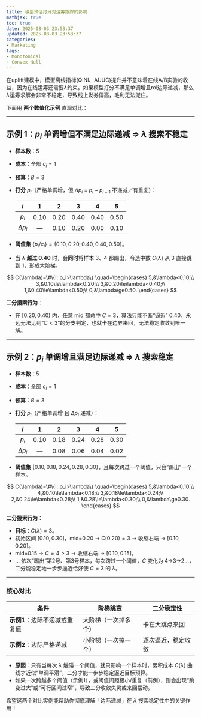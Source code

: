 ```yaml
---
title: 模型预估打分对运筹跟踪的影响
mathjax: true
toc: true
date: 2025-08-03 23:53:37
updated: 2025-08-03 23:53:37
categories:
- Marketing
tags:
- Monotonical
- Convex Hull
---
```


在uplift建模中，模型离线指标(QINI、AUUC)提升并不意味着在线A/B实验的收益，因为在线运筹还需要$\lambda$约束。如果模型打分不满足单调增且roi边际递减，那么$\lambda$运筹求解会非常不稳定，导致线上发券偏高，毛利无法兜住。

<!--more-->

下面用 **两个数值化示例** 直观对比：

---

## 示例 1：$p_i$ 单调增但**不满足**边际递减 ⇒ $\lambda$ 搜索**不稳定**

* **样本数**：5

* **成本**：全部 $c_i=1$

* **预算**：$B=3$

* **打分** $p_i$（严格单调增，但 $\Delta p_i$ = $p_i - p_{i-1}$ 不递减／有重复）：

  |      $i$     |   1  |   2  |   3  |   4  |   5  |
  | :----------: | :--: | :--: | :--: | :--: | :--: |
  |     $p_i$    | 0.10 | 0.20 | 0.40 | 0.40 | 0.50 |
  | $\Delta p_i$ |   —  | 0.10 | 0.20 | 0.00 | 0.10 |

* **阈值集** $\{p_i/c_i\}=\{0.10,0.20,0.40,0.40,0.50\}$。

* 当 $\lambda$ **越过 0.40** 时，会**同时**将样本 3、4 都踢出，令选中数 $C(\lambda)$ 从 3 直接跳到 1，形成大阶梯。

$$
C(\lambda)=\#\{i: p_i>\lambda\}
\quad=\begin{cases}
5,&\lambda<0.10;\\
3,&0.10\le\lambda<0.20;\\
3,&0.20\le\lambda<0.40;\\
1,&0.40\le\lambda<0.50;\\
0,&\lambda\ge0.50.
\end{cases}
$$

**二分搜索行为**：

* 在 $[0.20,0.40)$ 内，任意 mid 都命中 $C=3$，算法只能不断“逼近” 0.40，永远无法见到“$C<3$”的分支判定，也就卡在边界来回，无法稳定收敛到唯一解。

---

## 示例 2：$p_i$ 单调增且**满足**边际递减 ⇒ $\lambda$ 搜索**稳定**

* **样本数**：5

* **成本**：全部 $c_i=1$

* **预算**：$B=3$

* **打分** $p_i$（严格单调增 且 $\Delta p_i$ 递减）：

  |      $i$     |   1  |   2  |   3  |   4  |   5  |
  | :----------: | :--: | :--: | :--: | :--: | :--: |
  |     $p_i$    | 0.10 | 0.18 | 0.24 | 0.28 | 0.30 |
  | $\Delta p_i$ |   —  | 0.08 | 0.06 | 0.04 | 0.02 |

* **阈值集** $\{0.10,0.18,0.24,0.28,0.30\}$，且每次跨过一个阈值，只会“踢出”一个样本。

$$
C(\lambda)=\#\{i: p_i>\lambda\}
\quad=\begin{cases}
5,&\lambda<0.10;\\
4,&0.10\le\lambda<0.18;\\
3,&0.18\le\lambda<0.24;\\
2,&0.24\le\lambda<0.28;\\
1,&0.28\le\lambda<0.30;\\
0,&\lambda\ge0.30.
\end{cases}
$$

**二分搜索行为**：

* **目标**：$C(\lambda)=3$。
* 初始区间 $[0.10,0.30]$，mid=0.20 → $C(0.20)=3$ → 收缩右端 → $[0.10,0.20]$。
* mid=0.15 → $C=4>3$ → 收缩右端 → $[0.10,0.15]$。
* … 依次“踢出”第2号、第3号样本，每次跨过一个阈值，$C$ 变化为 4→3→2…，二分能稳定地一步步逼近恰好使 $C=3$ 的 $\lambda$。

---

### 核心对比

| 条件                | 阶梯跳变       | 二分稳定性     |
| ----------------- | ---------- | --------- |
| **示例1**：边际不递减或重复值 | 大阶梯（一次掉多个） | 卡在大跳点来回   |
| **示例2**：边际严格递减    | 小阶梯（一次掉一个） | 逐次逼近，稳定收敛 |

* **原因**：只有当每次 $\lambda$ 触碰一个阈值，就只影响一个样本时，累积成本 $C(\lambda)$ 曲线才近似“单调平滑”，二分才能一步步稳定逼近目标预算。
* 如果一次跨越多个阈值（示例1），或阈值间距极小/重复（前例），则会出现“跳变过大”或“可行区间过窄”，导致二分收敛失灵或来回摆动。

希望这两个对比实例能帮助你彻底理解「边际递减」在 $\lambda$ 搜索稳定性中的关键作用！
